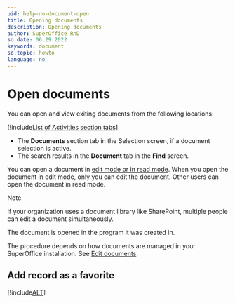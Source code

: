 ```yaml
---
uid: help-no-document-open
title: Opening documents
description: Opening documents
author: SuperOffice RnD
so.date: 06.29.2022
keywords: document
so.topic: howto
language: no
---
```


# Open documents

You can open and view exiting documents from the following locations:

<!-- markdownlint-disable MD032 -->
[!include[List of Activities section tabs](../../learn/includes/list-activities-section-tabs.md)]
* The **Documents** section tab in the Selection screen, if a document selection is active.
* The search results in the **Document** tab in the **Find** screen.
<!-- markdownlint-restore -->

You can open a document in [edit mode or in read mode][1]. When you open the document in edit mode, only you can edit the document. Other users can open the document in read mode.

> [!NOTE]
> If your organization uses a document library like SharePoint, multiple people can edit a document simultaneously.

The document is opened in the program it was created in.

The procedure depends on how documents are managed in your SuperOffice installation. See [Edit documents][2].

## Add record as a favorite

[!include[ALT](../../learn/includes/howto-add-favorite.md)]

<!-- Referenced links -->
[1]: lock.md
[2]: edit.md

<!-- Referenced images -->

